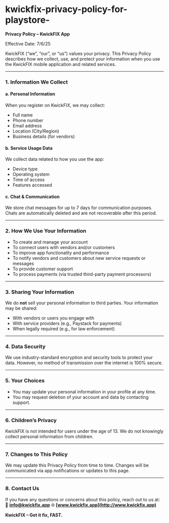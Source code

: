 # kwickfix-privacy-policy-for-playstore-

**Privacy Policy – KwickFIX App**

Effective Date: 7/6/25

KwickFIX (“we”, “our”, or “us”) values your privacy. This Privacy Policy describes how we collect, use, and protect your information when you use the KwickFIX mobile application and related services.

---

### 1. **Information We Collect**

#### a. **Personal Information**

When you register on KwickFIX, we may collect:

* Full name
* Phone number
* Email address
* Location (City/Region)
* Business details (for vendors)

#### b. **Service Usage Data**

We collect data related to how you use the app:

* Device type
* Operating system
* Time of access
* Features accessed

#### c. **Chat & Communication**

We store chat messages for up to 7 days for communication purposes. Chats are automatically deleted and are not recoverable after this period.

---

### 2. **How We Use Your Information**

* To create and manage your account
* To connect users with vendors and/or customers
* To improve app functionality and performance
* To notify vendors and customers about new service requests or messages
* To provide customer support
* To process payments (via trusted third-party payment processors)

---

### 3. **Sharing Your Information**

We do **not** sell your personal information to third parties. Your information may be shared:

* With vendors or users you engage with
* With service providers (e.g., Paystack for payments)
* When legally required (e.g., for law enforcement)

---

### 4. **Data Security**

We use industry-standard encryption and security tools to protect your data. However, no method of transmission over the internet is 100% secure.

---

### 5. **Your Choices**

* You may update your personal information in your profile at any time.
* You may request deletion of your account and data by contacting support.

---

### 6. **Children’s Privacy**

KwickFIX is not intended for users under the age of 13. We do not knowingly collect personal information from children.

---

### 7. **Changes to This Policy**

We may update this Privacy Policy from time to time. Changes will be communicated via app notifications or updates to this page.

---

### 8. **Contact Us**

If you have any questions or concerns about this policy, reach out to us at:
📧 **[info@kwickfix.app](mailto:kwickfix5@gmail.com)**
🌐 **[www.kwickfix.app](http://www.kwickfix.app)**

**KwickFIX – Get it fix, FAST.**
